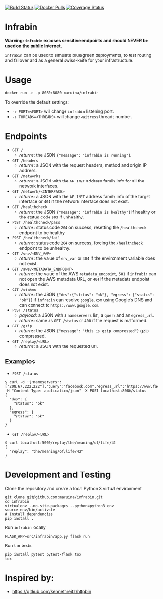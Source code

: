 [![Build Status](https://travis-ci.org/maruina/infrabin.svg?branch=master)](https://travis-ci.org/maruina/infrabin)
[![Docker Pulls](https://img.shields.io/docker/pulls/maruina/infrabin.svg)](https://hub.docker.com/r/maruina/infrabin/)
[![Coverage Status](https://coveralls.io/repos/github/maruina/infrabin/badge.svg)](https://coveralls.io/github/maruina/infrabin)
# Infrabin
**Warning: `infrabin` exposes sensitive endpoints and should NEVER be used on the public Internet.**

`infrabin` can be used to simulate blue/green deployments, to test routing and failover and as a general swiss-knife for your infrastructure.

# Usage
```
docker run -d -p 8080:8080 maruina/infrabin
```
To override the default settings:
* `-e PORT=<PORT>` will change `infrabin` listening port.
* `-e THREADS=<THREADS>` will change `waitress` threads number.

# Endpoints
* `GET /`
    * _returns_: the JSON `{"message": "infrabin is running"}`.
* `GET /headers`
    * _returns_: a JSON with the request headers, method and origin IP address.
* `GET /networks`
    * _returns_: a JSON with the `AF_INET` address family info for all the network interfaces.
* `GET /network/<INTERFACE>`
    * _returns_: a JSON with the `AF_INET` address family info of the target interface or `404` if the network interface does not exist.
* `GET /healthcheck`
    * _returns_: the JSON `{"message": "infrabin is healthy"}` if healthy or the status code `503` if unhealthy.
* `POST /healthcheck/pass`
    * _returns_: status code `204` on success, resetting the `/healthcheck` endpoint to be healthy.
* `POST /healthcheck/fail`
    * _returns_: status code `204` on success, forcing the `/healthcheck` endpoint to be unhealthy.
* `GET /env/<ENV_VAR>`
    * _returns_: the value of `env_var` or `404` if the environment variable does not exist.
* `GET /aws/<METADATA_ENDPOINT>`
    * _returns_: the value of the AWS `metadata_endpoint`, `501` if `infrabin` can not open the AWS metadata URL, or `404` if the metadata endpoint does not exist.
* `GET /status`
    * _returns_: the JSON `{"dns":{"status": "ok"}, "egress": {"status": "ok"}}` if `infrabin` can resolve `google.com` using Google's DNS and can connect to `https://www.google.com`.
* `POST /status`
    * _payload_: a JSON with a `nameservers` list, a `query` and an `egress_url`.
    * _returns_: same as `GET /status` or `400` if the request is malformed.
* `GET /gzip`
    * _returns_: the JSON `{"message": "this is gzip compressed"}` gzip compressed.
* `GET /replay/<URL>`
    * _returns_: a JSON with the requested url.


## Examples
* `POST /status`
```
$ curl -d '{"nameservers":["208.67.222.222"],"query":"facebook.com","egress_url":"https://www.facebook.com"}' -H "Content-Type: application/json" -X POST localhost:8080/status
{
  "dns": {
    "status": "ok"
  },
  "egress": {
    "status": "ok"
  }
}
```
* `GET /replay/<URL>`
```
$ curl localhost:5000/replay/the/meaning/of/life/42
{
  "replay": "the/meaning/of/life/42"
}
```

# Development and Testing
Clone the repository and create a local Python 3 virtual environment
```
git clone git@github.com:maruina/infrabin.git
cd infrabin
virtualenv --no-site-packages --python=python3 env
source env/bin/activate
# Install dependencies
pip install .
```
Run `infrabin` locally
```
FLASK_APP=src/infrabin/app.py flask run
```
Run the tests
```
pip install pytest pytest-flask tox
tox
```

# Inspired by:
* https://github.com/kennethreitz/httpbin
